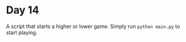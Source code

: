 # Day 14
A script that starts a higher or lower game.
Simply run `python main.py` to start playing. 